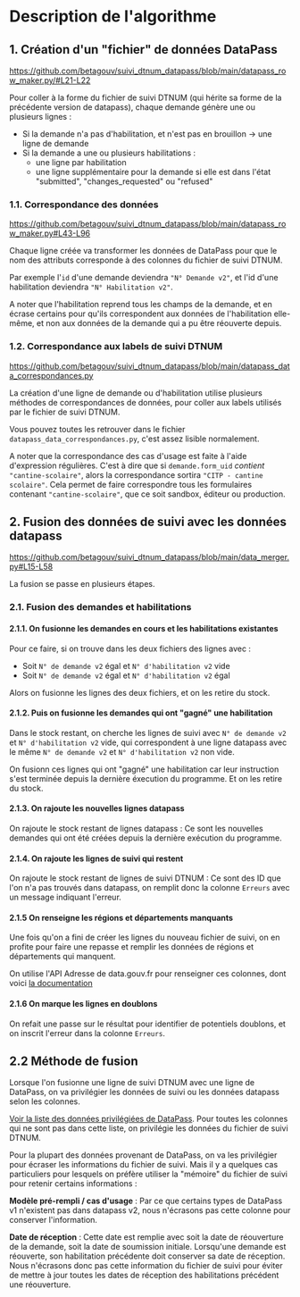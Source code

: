# Description de l'algorithme

## 1. Création d'un "fichier" de données DataPass

https://github.com/betagouv/suivi_dtnum_datapass/blob/main/datapass_row_maker.py/#L21-L22

Pour coller à la forme du fichier de suivi DTNUM (qui hérite sa forme de la précédente version de datapass), chaque demande génère une ou plusieurs lignes :

- Si la demande n'a pas d'habilitation, et n'est pas en brouillon -> une ligne de demande
- Si la demande a une ou plusieurs habilitations :
  - une ligne par habilitation
  - une ligne supplémentaire pour la demande si elle est dans l'état "submitted", "changes_requested" ou "refused"


### 1.1. Correspondance des données

https://github.com/betagouv/suivi_dtnum_datapass/blob/main/datapass_row_maker.py#L43-L96

Chaque ligne créée va transformer les données de DataPass pour que le nom des attributs corresponde à des colonnes du fichier de suivi DTNUM.

Par exemple l'`id` d'une demande deviendra `"N° Demande v2"`, et l'id d'une habilitation deviendra `"N° Habilitation v2"`.

A noter que l'habilitation reprend tous les champs de la demande, et en écrase certains pour qu'ils correspondent aux données de l'habilitation elle-même, et non aux données de la demande qui a pu être réouverte depuis.

### 1.2. Correspondance aux labels de suivi DTNUM

https://github.com/betagouv/suivi_dtnum_datapass/blob/main/datapass_data_correspondances.py

La création d'une ligne de demande ou d'habilitation utilise plusieurs méthodes de correspondances de données, pour coller aux labels utilisés par le fichier de suivi DTNUM.

Vous pouvez toutes les retrouver dans le fichier `datapass_data_correspondances.py`, c'est assez lisible normalement.

A noter que la correspondance des cas d'usage est faite à l'aide d'expression régulières. C'est à dire que si `demande.form_uid` _contient_ `"cantine-scolaire"`, alors la correspondance sortira `"CITP - cantine scolaire"`. Cela permet de faire correspondre tous les formulaires contenant `"cantine-scolaire"`, que ce soit sandbox, éditeur ou production.

## 2. Fusion des données de suivi avec les données datapass

https://github.com/betagouv/suivi_dtnum_datapass/blob/main/data_merger.py#L15-L58

La fusion se passe en plusieurs étapes.

### 2.1. Fusion des demandes et habilitations

#### 2.1.1. On fusionne les demandes en cours et les habilitations existantes

Pour ce faire, si on trouve dans les deux fichiers des lignes avec :
- Soit `N° de demande v2` égal et `N° d'habilitation v2` vide
- Soit `N° de demande v2` égal et `N° d'habilitation v2` égal

Alors on fusionne les lignes des deux fichiers, et on les retire du stock.

#### 2.1.2. Puis on fusionne les demandes qui ont "gagné" une habilitation

Dans le stock restant, on cherche les lignes de suivi avec `N° de demande v2` et `N° d'habilitation v2` vide, qui correspondent à une ligne datapass avec le même `N° de demande v2` et `N° d'habilitation v2` non vide.

On fusionn ces lignes qui ont "gagné" une habilitation car leur instruction s'est terminée depuis la dernière éxecution du programme. Et on les retire du stock.

#### 2.1.3. On rajoute les nouvelles lignes datapass

On rajoute le stock restant de lignes datapass : Ce sont les nouvelles demandes qui ont été créées depuis la dernière exécution du programme.

#### 2.1.4. On rajoute les lignes de suivi qui restent

On rajoute le stock restant de lignes de suivi DTNUM : Ce sont des ID que l'on n'a pas trouvés dans datapass, on remplit donc la colonne `Erreurs` avec un message indiquant l'erreur.

#### 2.1.5 On renseigne les régions et départements manquants

Une fois qu'on a fini de créer les lignes du nouveau fichier de suivi, on en profite pour faire une repasse et remplir les données de régions et départements qui manquent.

On utilise l'API Adresse de data.gouv.fr pour renseigner ces colonnes, dont voici [la documentation](https://adresse.data.gouv.fr/outils/api-doc/adresse)

#### 2.1.6 On marque les lignes en doublons

On refait une passe sur le résultat pour identifier de potentiels doublons, et on inscrit l'erreur dans la colonne `Erreurs`.


## 2.2 Méthode de fusion

Lorsque l'on fusionne une ligne de suivi DTNUM avec une ligne de DataPass, on va privilégier les données de suivi ou les données datapass selon les colonnes.

[Voir la liste des données privilégiées de DataPass](https://github.com/betagouv/suivi_dtnum_datapass/blob/main/data_merger.py/#L6-L7). Pour toutes les colonnes qui ne sont pas dans cette liste, on privilégie les données du fichier de suivi DTNUM.

Pour la plupart des données provenant de DataPass, on va les privilégier pour écraser les informations du fichier de suivi. Mais il y a quelques cas particuliers pour lesquels on préfère utiliser la "mémoire" du fichier de suivi pour retenir certains informations :

**Modèle pré-rempli / cas d'usage** : Par ce que certains types de DataPass v1 n'existent pas dans datapass v2, nous n'écrasons pas cette colonne pour conserver l'information.

**Date de réception** : Cette date est remplie avec soit la date de réouverture de la demande, soit la date de soumission initiale. Lorsqu'une demande est réouverte, son habilitation précédente doit conserver sa date de réception. Nous n'écrasons donc pas cette information du fichier de suivi pour éviter de mettre à jour toutes les dates de réception des habilitations précédent une réouverture.
